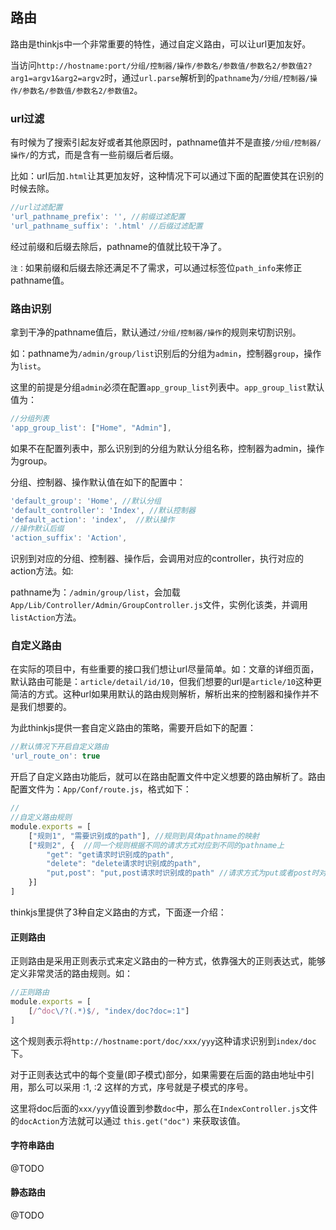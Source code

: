 ## 路由

路由是thinkjs中一个非常重要的特性，通过自定义路由，可以让url更加友好。

当访问`http://hostname:port/分组/控制器/操作/参数名/参数值/参数名2/参数值2?arg1=argv1&arg2=argv2`时，通过`url.parse`解析到的`pathname`为`/分组/控制器/操作/参数名/参数值/参数名2/参数值2`。

### url过滤

有时候为了搜索引起友好或者其他原因时，pathname值并不是直接`/分组/控制器/操作/`的方式，而是含有一些前缀后者后缀。

比如：url后加`.html`让其更加友好，这种情况下可以通过下面的配置使其在识别的时候去除。

```js
//url过滤配置
'url_pathname_prefix': '', //前缀过滤配置
'url_pathname_suffix': '.html' //后缀过滤配置
```

经过前缀和后缀去除后，pathname的值就比较干净了。

`注：`如果前缀和后缀去除还满足不了需求，可以通过标签位`path_info`来修正pathname值。

### 路由识别

拿到干净的pathname值后，默认通过`/分组/控制器/操作`的规则来切割识别。

如：pathname为`/admin/group/list`识别后的分组为`admin`，控制器`group`，操作为`list`。

这里的前提是分组`admin`必须在配置`app_group_list`列表中。`app_group_list`默认值为：

```js
//分组列表
'app_group_list': ["Home", "Admin"], 
```

如果不在配置列表中，那么识别到的分组为默认分组名称，控制器为admin，操作为group。

分组、控制器、操作默认值在如下的配置中：

```js
'default_group': 'Home', //默认分组
'default_controller': 'Index', //默认控制器
'default_action': 'index',  //默认操作
//操作默认后缀
'action_suffix': 'Action', 
```

识别到对应的分组、控制器、操作后，会调用对应的controller，执行对应的action方法。如:

pathname为：`/admin/group/list`，会加载`App/Lib/Controller/Admin/GroupController.js`文件，实例化该类，并调用`listAction`方法。

### 自定义路由

在实际的项目中，有些重要的接口我们想让url尽量简单。如：文章的详细页面，默认路由可能是：`article/detail/id/10`，但我们想要的url是`article/10`这种更简洁的方式。这种url如果用默认的路由规则解析，解析出来的控制器和操作并不是我们想要的。

为此thinkjs提供一套自定义路由的策略，需要开启如下的配置：

```js
//默认情况下开启自定义路由
'url_route_on': true
```

开启了自定义路由功能后，就可以在路由配置文件中定义想要的路由解析了。路由配置文件为：`App/Conf/route.js`，格式如下：

```js
//
//自定义路由规则
module.exports = [
    ["规则1", "需要识别成的path"], //规则到具体pathname的映射
    ["规则2", {  //同一个规则根据不同的请求方式对应到不同的pathname上
        "get": "get请求时识别成的path", 
        "delete": "delete请求时识别成的path",
        "put,post": "put,post请求时识别成的path" //请求方式为put或者post时对应的pathname
    }]
]
```

thinkjs里提供了3种自定义路由的方式，下面逐一介绍：

#### 正则路由

正则路由是采用正则表示式来定义路由的一种方式，依靠强大的正则表达式，能够定义非常灵活的路由规则。如：

```js
//正则路由
module.exports = [
    [/^doc\/?(.*)$/, "index/doc?doc=:1"]
]
```

这个规则表示将`http://hostname:port/doc/xxx/yyy`这种请求识别到`index/doc`下。

<div class="alert alert-info">
    对于正则表达式中的每个变量(即子模式)部分，如果需要在后面的路由地址中引用，那么可以采用 :1, :2 这样的方式，序号就是子模式的序号。
</div> 

这里将doc后面的`xxx/yyy`值设置到参数`doc`中，那么在`IndexController.js`文件的`docAction`方法就可以通过 `this.get("doc")` 来获取该值。

#### 字符串路由

@TODO

#### 静态路由

@TODO